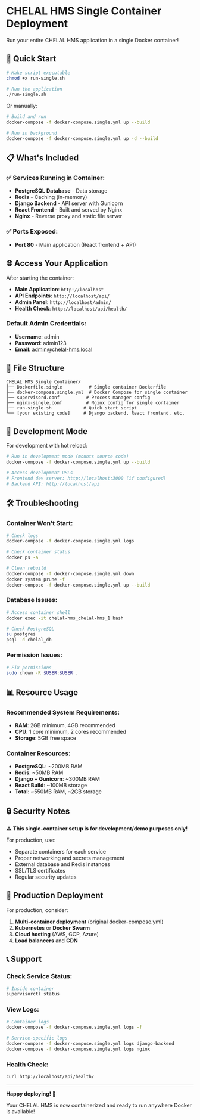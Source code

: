 # CHELAL HMS Single Container Deployment

Run your entire CHELAL HMS application in a single Docker container!

## 🚀 Quick Start

```bash
# Make script executable
chmod +x run-single.sh

# Run the application
./run-single.sh
```

Or manually:

```bash
# Build and run
docker-compose -f docker-compose.single.yml up --build

# Run in background
docker-compose -f docker-compose.single.yml up -d --build
```

## 📋 What's Included

### ✅ Services Running in Container:
- **PostgreSQL Database** - Data storage
- **Redis** - Caching (in-memory)
- **Django Backend** - API server with Gunicorn
- **React Frontend** - Built and served by Nginx
- **Nginx** - Reverse proxy and static file server

### ✅ Ports Exposed:
- **Port 80** - Main application (React frontend + API)

## 🌐 Access Your Application

After starting the container:

- **Main Application**: `http://localhost`
- **API Endpoints**: `http://localhost/api/`
- **Admin Panel**: `http://localhost/admin/`
- **Health Check**: `http://localhost/api/health/`

### Default Admin Credentials:
- **Username**: admin
- **Password**: admin123
- **Email**: admin@chelal-hms.local

## 📁 File Structure

```
CHELAL HMS Single Container/
├── Dockerfile.single          # Single container Dockerfile
├── docker-compose.single.yml  # Docker Compose for single container
├── supervisord.conf          # Process manager config
├── nginx-single.conf         # Nginx config for single container
├── run-single.sh            # Quick start script
└── [your existing code]     # Django backend, React frontend, etc.
```

## 🔧 Development Mode

For development with hot reload:

```bash
# Run in development mode (mounts source code)
docker-compose -f docker-compose.single.yml up --build

# Access development URLs
# Frontend dev server: http://localhost:3000 (if configured)
# Backend API: http://localhost/api
```

## 🛠️ Troubleshooting

### Container Won't Start:
```bash
# Check logs
docker-compose -f docker-compose.single.yml logs

# Check container status
docker ps -a

# Clean rebuild
docker-compose -f docker-compose.single.yml down
docker system prune -f
docker-compose -f docker-compose.single.yml up --build
```

### Database Issues:
```bash
# Access container shell
docker exec -it chelal-hms_chelal-hms_1 bash

# Check PostgreSQL
su postgres
psql -d chelal_db
```

### Permission Issues:
```bash
# Fix permissions
sudo chown -R $USER:$USER .
```

## 📊 Resource Usage

### Recommended System Requirements:
- **RAM**: 2GB minimum, 4GB recommended
- **CPU**: 1 core minimum, 2 cores recommended
- **Storage**: 5GB free space

### Container Resources:
- **PostgreSQL**: ~200MB RAM
- **Redis**: ~50MB RAM
- **Django + Gunicorn**: ~300MB RAM
- **React Build**: ~100MB storage
- **Total**: ~550MB RAM, ~2GB storage

## 🔒 Security Notes

⚠️ **This single-container setup is for development/demo purposes only!**

For production, use:
- Separate containers for each service
- Proper networking and secrets management
- External database and Redis instances
- SSL/TLS certificates
- Regular security updates

## 🚀 Production Deployment

For production, consider:

1. **Multi-container deployment** (original docker-compose.yml)
2. **Kubernetes** or **Docker Swarm**
3. **Cloud hosting** (AWS, GCP, Azure)
4. **Load balancers** and **CDN**

## 📞 Support

### Check Service Status:
```bash
# Inside container
supervisorctl status
```

### View Logs:
```bash
# Container logs
docker-compose -f docker-compose.single.yml logs -f

# Service-specific logs
docker-compose -f docker-compose.single.yml logs django-backend
docker-compose -f docker-compose.single.yml logs nginx
```

### Health Check:
```bash
curl http://localhost/api/health/
```

---

**Happy deploying! 🎉**

Your CHELAL HMS is now containerized and ready to run anywhere Docker is available!
